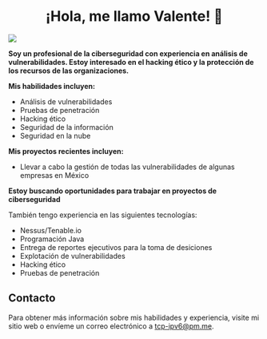 <div align="center">
<h1 align="center">¡Hola, me llamo Valente! </a> 🚀 </h1>
</div>
<img src="https://github.com/ValenteDAS/ValenteDAS/blob/main/DAS.svg">

**Soy un profesional de la ciberseguridad con experiencia en análisis de vulnerabilidades. Estoy interesado en el hacking ético y la protección de los recursos de las organizaciones.**

**Mis habilidades incluyen:**

* Análisis de vulnerabilidades
* Pruebas de penetración
* Hacking ético
* Seguridad de la información
* Seguridad en la nube

**Mis proyectos recientes incluyen:**

* Llevar a cabo la gestión de todas las vulnerabilidades de algunas empresas en México

**Estoy buscando oportunidades para trabajar en proyectos de ciberseguridad**



También tengo experiencia en las siguientes tecnologías:

* Nessus/Tenable.io
* Programación Java
* Entrega de reportes ejecutivos para la toma de desiciones
* Explotación de vulnerabilidades
* Hacking ético
* Pruebas de penetración


## Contacto

Para obtener más información sobre mis habilidades y experiencia, visite mi sitio web o envíeme un correo electrónico a tcp-ipv6@pm.me.
